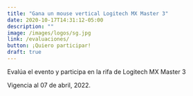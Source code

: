 ```yaml
---
title: "Gana un mouse vertical Logitech MX Master 3"
date: 2020-10-17T14:31:12-05:00
description: ""
image: /images/logos/sg.jpg
link: /evaluaciones/
button: ¡Quiero participar!
draft: true
---
```


Evalúa el evento y participa en la rifa de Logitech MX Master 3

Vigencia al 07 de abril, 2022.